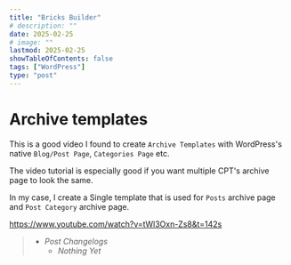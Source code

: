 ```yaml
---
title: "Bricks Builder"
# description: ""
date: 2025-02-25
# image: ""
lastmod: 2025-02-25
showTableOfContents: false
tags: ["WordPress"]
type: "post"
---
```


# Archive templates

This is a good video I found to create `Archive Templates` with WordPress's native `Blog/Post Page`, `Categories Page` etc.

The video tutorial is especially good if you want multiple CPT's archive page to look the same.

In my case, I create a Single template that is used for `Posts` archive page and `Post Category` archive page.

<https://www.youtube.com/watch?v=tWl3Oxn-Zs8&t=142s>

> - *Post Changelogs*
>   - *Nothing Yet*
